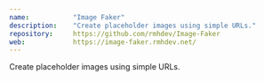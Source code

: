 ```yaml
---
name:           "Image Faker"
description:    "Create placeholder images using simple URLs."
repository:     https://github.com/rmhdev/Image-Faker
web:            https://image-faker.rmhdev.net/
---
```

Create placeholder images using simple URLs.

